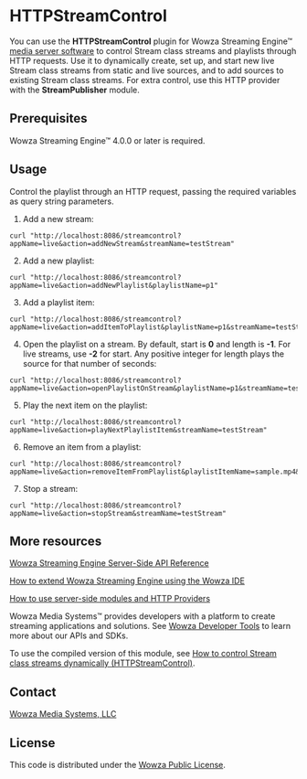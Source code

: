 # HTTPStreamControl
You can use the **HTTPStreamControl** plugin for Wowza Streaming Engine™ [media server software](https://www.wowza.com/products/streaming-engine) to control Stream class streams and playlists through HTTP requests. Use it to dynamically create, set up, and start new live Stream class streams from static and live sources, and to add sources to existing Stream class streams. For extra control, use this HTTP provider with the **StreamPublisher** module.

## Prerequisites
Wowza Streaming Engine™ 4.0.0 or later is required.

## Usage
Control the playlist through an HTTP request, passing the required variables as query string parameters.

1. Add a new stream:
```
curl "http://localhost:8086/streamcontrol?appName=live&action=addNewStream&streamName=testStream"
```

2. Add a new playlist:
```
curl "http://localhost:8086/streamcontrol?appName=live&action=addNewPlaylist&playlistName=p1"
```

3.  Add a playlist item:
```
curl "http://localhost:8086/streamcontrol?appName=live&action=addItemToPlaylist&playlistName=p1&streamName=testStream&playlistItemName=sample.mp4"
```

4. Open the playlist on a stream. By default, start is **0** and length is **-1**. For live streams, use **-2** for start. Any positive integer for length plays the source for that number of seconds:
```
curl "http://localhost:8086/streamcontrol?appName=live&action=openPlaylistOnStream&playlistName=p1&streamName=testStream"
```

5. Play the next item on the playlist:
```
curl "http://localhost:8086/streamcontrol?appName=live&action=playNextPlaylistItem&streamName=testStream"
```

6. Remove an item from a playlist:
```
curl "http://localhost:8086/streamcontrol?appName=live&action=removeItemFromPlaylist&playlistItemName=sample.mp4&streamName=testStream"
```
7. Stop a stream:
```
curl "http://localhost:8086/streamcontrol?appName=live&action=stopStream&streamName=testStream"
```

## More resources
[Wowza Streaming Engine Server-Side API Reference](https://www.wowza.com/resources/serverapi/)

[How to extend Wowza Streaming Engine using the Wowza IDE](https://www.wowza.com/docs/how-to-extend-wowza-streaming-engine-using-the-wowza-ide)

[How to use server-side modules and HTTP Providers](https://www.wowza.com/docs/how-to-use-wowza-streaming-engine-server-side-modules-and-http-providers)

Wowza Media Systems™ provides developers with a platform to create streaming applications and solutions. See [Wowza Developer Tools](https://www.wowza.com/resources/developers) to learn more about our APIs and SDKs. 

To use the compiled version of this module, see [How to control Stream class streams dynamically (HTTPStreamControl)](https://www.wowza.com/docs/how-to-control-stream-class-streams-dynamically-httpstreamcontrol).

## Contact
[Wowza Media Systems, LLC](https://www.wowza.com/contact)

## License
This code is distributed under the [Wowza Public License](wse-plugin-httpstreamcontrol/blob/master/LICENSE.txt).
